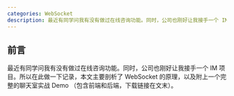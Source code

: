 ```yaml
---
categories: WebSocket
description: 最近有同学问我有没有做过在线咨询功能。同时，公司也刚好让我接手一个 IM 项目。所以在此做一下记录，本文主要剖析了 WebSocket 的原理，以及附上一个完整的聊天室实战 Demo （包含前端和后端）
---
```


## 前言

最近有同学问我有没有做过在线咨询功能。同时，公司也刚好让我接手一个 IM 项目。所以在此做一下记录，本文主要剖析了 WebSocket 的原理，以及附上一个完整的聊天室实战 Demo （包含前端和后端，下载链接在文末）。





